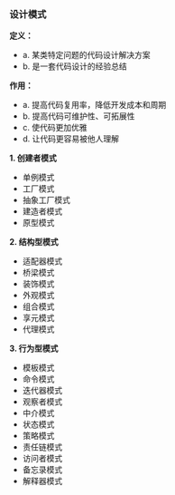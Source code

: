 ### 设计模式

**定义：**
- a. 某类特定问题的代码设计解决方案
- b. 是一套代码设计的经验总结

**作用：**
- a. 提高代码复用率，降低开发成本和周期
- b. 提高代码可维护性、可拓展性
- c. 使代码更加优雅
- d. 让代码更容易被他人理解


**1. 创建者模式**

- 单例模式
- 工厂模式
- 抽象工厂模式
- 建造者模式
- 原型模式

**2. 结构型模式**

- 适配器模式
- 桥梁模式
- 装饰模式
- 外观模式
- 组合模式
- 享元模式
- 代理模式

**3. 行为型模式**

- 模板模式
- 命令模式
- 迭代器模式
- 观察者模式
- 中介模式
- 状态模式
- 策略模式
- 责任链模式
- 访问者模式
- 备忘录模式
- 解释器模式